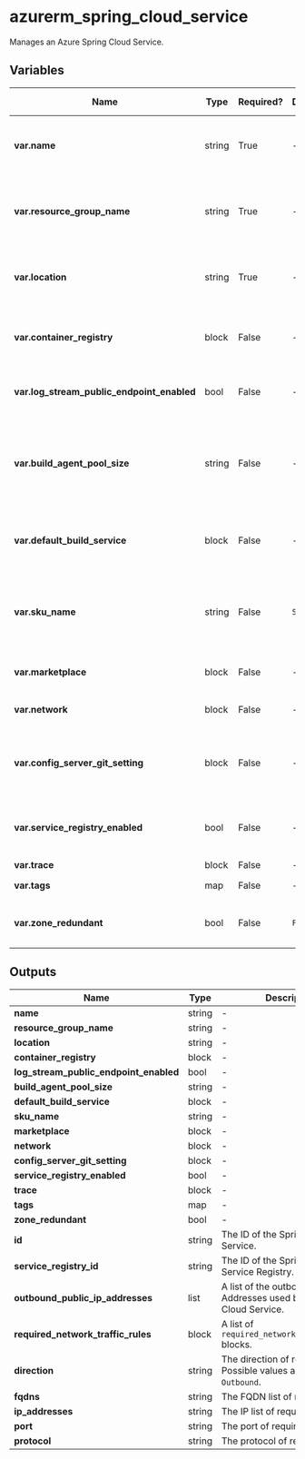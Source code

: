 # azurerm_spring_cloud_service

Manages an Azure Spring Cloud Service.

## Variables

| Name | Type | Required? |  Default  |  possible values |  Description |
| ---- | ---- | --------- |  ----------- | ----------- | ----------- |
| **var.name** | string | True | -  |  -  |  Specifies the name of the Spring Cloud Service resource. Changing this forces a new resource to be created. | 
| **var.resource_group_name** | string | True | -  |  -  |  Specifies The name of the resource group in which to create the Spring Cloud Service. Changing this forces a new resource to be created. | 
| **var.location** | string | True | -  |  -  |  Specifies the supported Azure location where the resource exists. Changing this forces a new resource to be created. | 
| **var.container_registry** | block | False | -  |  -  |  One or more `container_registry` block. This field is applicable only for Spring Cloud Service with enterprise tier. | 
| **var.log_stream_public_endpoint_enabled** | bool | False | -  |  -  |  Should the log stream in vnet injection instance could be accessed from Internet? | 
| **var.build_agent_pool_size** | string | False | -  |  `S1`, `S2`, `S3`, `S4`, `S5`  |  Specifies the size for this Spring Cloud Service's default build agent pool. Possible values are `S1`, `S2`, `S3`, `S4` and `S5`. This field is applicable only for Spring Cloud Service with enterprise tier. | 
| **var.default_build_service** | block | False | -  |  -  |  A `default_build_service` block. This field is applicable only for Spring Cloud Service with enterprise tier. | 
| **var.sku_name** | string | False | `S0`  |  `B0`, `S0`, `E0`  |  Specifies the SKU Name for this Spring Cloud Service. Possible values are `B0`, `S0` and `E0`. Defaults to `S0`. Changing this forces a new resource to be created. | 
| **var.marketplace** | block | False | -  |  -  |  A `marketplace` block. Can only be specified when `sku` is set to `E0`. | 
| **var.network** | block | False | -  |  -  |  A `network` block. Changing this forces a new resource to be created. | 
| **var.config_server_git_setting** | block | False | -  |  -  |  A `config_server_git_setting` block. This field is applicable only for Spring Cloud Service with basic and standard tier. | 
| **var.service_registry_enabled** | bool | False | -  |  -  |  Whether enable the default Service Registry. This field is applicable only for Spring Cloud Service with enterprise tier. | 
| **var.trace** | block | False | -  |  -  |  A `trace` block. | 
| **var.tags** | map | False | -  |  -  |  A mapping of tags to assign to the resource. | 
| **var.zone_redundant** | bool | False | `False`  |  -  |  Whether zone redundancy is enabled for this Spring Cloud Service. Defaults to `false`. | 



## Outputs

| Name | Type | Description |
| ---- | ---- | --------- | 
| **name** | string  | - | 
| **resource_group_name** | string  | - | 
| **location** | string  | - | 
| **container_registry** | block  | - | 
| **log_stream_public_endpoint_enabled** | bool  | - | 
| **build_agent_pool_size** | string  | - | 
| **default_build_service** | block  | - | 
| **sku_name** | string  | - | 
| **marketplace** | block  | - | 
| **network** | block  | - | 
| **config_server_git_setting** | block  | - | 
| **service_registry_enabled** | bool  | - | 
| **trace** | block  | - | 
| **tags** | map  | - | 
| **zone_redundant** | bool  | - | 
| **id** | string  | The ID of the Spring Cloud Service. | 
| **service_registry_id** | string  | The ID of the Spring Cloud Service Registry. | 
| **outbound_public_ip_addresses** | list  | A list of the outbound Public IP Addresses used by this Spring Cloud Service. | 
| **required_network_traffic_rules** | block  | A list of `required_network_traffic_rules` blocks. | 
| **direction** | string  | The direction of required traffic. Possible values are `Inbound`, `Outbound`. | 
| **fqdns** | string  | The FQDN list of required traffic. | 
| **ip_addresses** | string  | The IP list of required traffic. | 
| **port** | string  | The port of required traffic. | 
| **protocol** | string  | The protocol of required traffic. | 